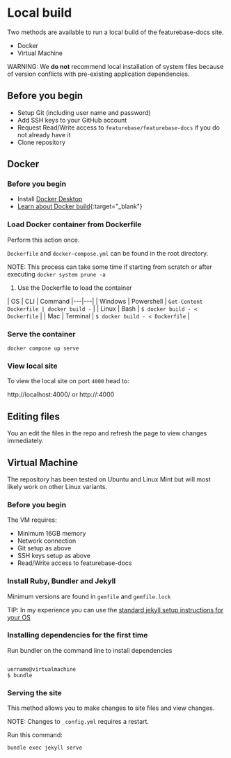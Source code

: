 # Local build

Two methods are available to run a local build of the featurebase-docs site.

* Docker
* Virtual Machine

WARNING: We **do not** recommend local installation of system files because of version conflicts with pre-existing application dependencies.

## Before you begin

* Setup Git (including user name and password)
* Add SSH keys to your GitHub account
* Request Read/Write access to `featurebase/featurebase-docs` if you do not already have it
* Clone repository

## Docker

### Before you begin

* Install [Docker Desktop](https://www.docker.com/get-started/)
* [Learn about Docker build](https://docs.docker.com/engine/reference/commandline/build/){:target="_blank"}

### Load Docker container from Dockerfile

Perform this action once.

`Dockerfile` and `docker-compose.yml` can be found in the root directory.

NOTE: This process can take some time if starting from scratch or after executing `docker system prune -a`

1. Use the Dockerfile to load the container

| OS | CLI | Command
|---|---|
| Windows | Powershell | `Get-Content Dockerfile | docker build -` |
| Linux | Bash | `$ docker build - < Dockerfile` |
| Mac | Terminal | `$ docker build - < Dockerfile` |

### Serve the container

```
docker compose up serve
```

### View local site

To view the local site on port `4000` head to:

http://localhost:4000/ or
http://<local-ip>:4000

## Editing files

You an edit the files in the repo and refresh the page to view changes immediately.

## Virtual Machine

The repository has been tested on Ubuntu and Linux Mint but will most likely work on other Linux variants.

### Before you begin

The VM requires:
* Minimum 16GB memory
* Network connection
* Git setup as above
* SSH keys setup as above
* Read/Write access to featurebase-docs

### Install Ruby, Bundler and Jekyll

Minimum versions are found in `gemfile` and `gemfile.lock`

TIP: In my experience you can use the [standard jekyll setup instructions for your OS](https://jekyllrb.com/docs/installation/#requirements)

### Installing dependencies for the first time

Run bundler on the command line to install dependencies

```

uername@virtualmachine
$ bundle

```

### Serving the site

This method allows you to make changes to site files and view changes.

NOTE: Changes to `_config.yml` requires a restart.

Run this command:

```
bundle exec jekyll serve
```
